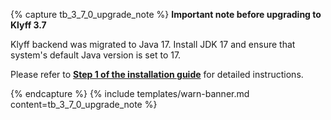 {% capture tb_3_7_0_upgrade_note %}
**Important note before upgrading to Klyff 3.7**

Klyff backend was migrated to Java 17. Install JDK 17 and ensure that system's default Java version is set to 17.

Please refer to [**Step 1 of the installation guide**](/docs/user-guide/install/windows/#step-1-install-java-17-openjdk) for detailed instructions.

{% endcapture %}
{% include templates/warn-banner.md content=tb_3_7_0_upgrade_note %}